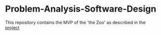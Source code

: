 # Problem-Analysis-Software-Design
This repository contains the MVP of the 'the Zoo' as described in the [project](https://github.com/users/alyxcodegorilla/projects/3)